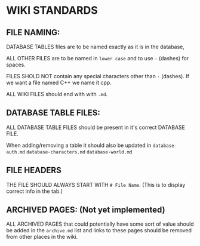# WIKI STANDARDS

## FILE NAMING:

DATABASE TABLES files are to be named exactly as it is in the database,

ALL OTHER FILES are to be named in `lower case` and to use `-` (dashes) for spaces.

FILES SHOLD NOT contain any special characters other than `-` (dashes). If we want a file named C++ we name it cpp.

ALL WIKI FILES should end with with `.md`.

## DATABASE TABLE FILES:

ALL DATABASE TABLE FILES should be present in it's correct DATABASE FILE.

When adding/removing a table it should also be updated in `database-auth.md` `database-characters.md` `database-world.md`

## FILE HEADERS

THE FILE  SHOULD ALWAYS START WITH `# File Name`. (This is to display correct info in the tab.)

## ARCHIVED PAGES: (Not yet implemented)

ALL ARCHIVED PAGES that could potentially have some sort of value should be added in the `archive.md` list and links to these pages should be removed from other places in the wiki.
